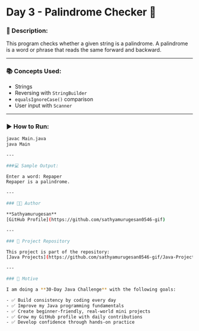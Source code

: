 # Day 3 - Palindrome Checker 🔁

### 🔸 Description:
This program checks whether a given string is a palindrome. A palindrome is a word or phrase that reads the same forward and backward.

---

### 📚 Concepts Used:
- Strings
- Reversing with `StringBuilder`
- `equalsIgnoreCase()` comparison
- User input with `Scanner`

---

### ▶️ How to Run:

```bash
javac Main.java
java Main

---

###💻 Sample Output:

Enter a word: Repaper
Repaper is a palindrome.

---

### 🧑‍💻 Author

**Sathyamurugesan**  
[GitHub Profile](https://github.com/sathyamurugesan0546-gif)

---

### 🚀 Project Repository

This project is part of the repository:  
[Java Projects](https://github.com/sathyamurugesan0546-gif/Java-Projects)

---

### 🎯 Motive

I am doing a **30-Day Java Challenge** with the following goals:

- ✅ Build consistency by coding every day
- ✅ Improve my Java programming fundamentals
- ✅ Create beginner-friendly, real-world mini projects
- ✅ Grow my GitHub profile with daily contributions
- ✅ Develop confidence through hands-on practice
